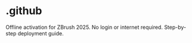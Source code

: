 # .github
Offline activation for ZBrush 2025. No login or internet required. Step-by-step deployment guide.
